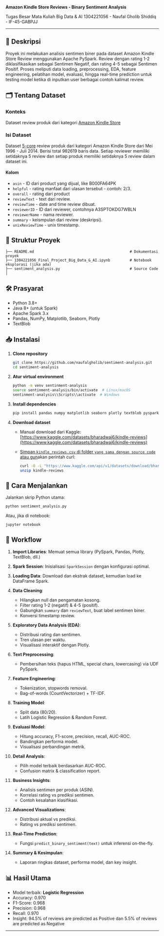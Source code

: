 **Amazon Kindle Store Reviews - Binary Sentiment Analysis**

Tugas Besar Mata Kuliah Big Data & AI
1304221056 - Naufal Gholib Shiddiq  - IF-45-GABPJJ

---

## 📖 Deskripsi

Proyek ini melakukan analisis sentimen biner pada dataset Amazon Kindle Store Review menggunakan Apache PySpark. Review dengan rating 1-2 diklasifikasikan sebagai Sentimen Negatif, dan rating 4-5 sebagai Sentimen Positif. Proses meliputi data loading, preprocessing, EDA, feature engineering, pelatihan model, evaluasi, hingga real-time prediction untuk testing model ketika di inputkan user berbagai contoh kalimat review.

## 🗂️ Tentang Dataset

### **Konteks**

Dataset review produk dari kategori [Amazon Kindle Store](https://www.kaggle.com/datasets/bharadwaj6/kindle-reviews)

### **Isi Dataset**

Dataset [5-core](https://en.wikipedia.org/wiki/Degeneracy_(graph_theory)) review produk dari kategori Amazon Kindle Store dari Mei 1996 - Juli 2014. Berisi total 982619 baris data. Setiap reviewer memiliki setidaknya 5 review dan setiap produk memiliki setidaknya 5 review dalam dataset ini.

#### **Kolom**

* `asin` - ID dari product yang dijual, like B000FA64PK
* `helpful` - rating manfaat dari ulasan tersebut - contoh: 2/3.
* `overall` - rating dari product 
* `reviewText` - text dari review.
* `reviewTime` - date and time review dibuat.
* `reviewerID` - ID dari reviewer, contohnya A3SPTOKDG7WBLN
* `reviewerName` - nama reviewer.
* `summary` - keismpulan dari review (deskripsi).
* `unixReviewTime` - unix timestamp.

## 📂 Struktur Proyek

```
├── README.md                                            # Dokumentasi proyek
├── 1304221056_Final_Project_Big_Data_&_AI.ipynb         # Notebook eksplorasi (jika ada)
├── sentiment_analysis.py                                # Source Code
│   
```

## 🛠️ Prasyarat

* Python 3.8+
* Java 8+ (untuk Spark)
* Apache Spark 3.x
* Pandas, NumPy, Matplotlib, Seaborn, Plotly
* TextBlob

## 📥 Instalasi

1. **Clone repository**

   ```bash
   git clone https://github.com/naufalgholib/sentiment-analysis.git
   cd sentiment-analysis
   ```
2. **Atur virtual environment**

   ```bash
   python -m venv sentinment-analysis
   source sentinment-analysis/bin/activate  # Linux/macOS
   sentinment-analysis\\Scripts\\activate  # Windows
   ```
3. **Install dependencies**

   ```bash
   pip install pandas numpy matplotlib seaborn plotly textblob pyspark
   ```
4. **Download dataset**

   * Manual download dari Kaggle: [https://www.kaggle.com/datasets/bharadwaj6/kindle-reviews](https://www.kaggle.com/datasets/bharadwaj6/kindle-reviews)
   * [Simpan ](https://www.kaggle.com/datasets/bharadwaj6/kindle-reviews)[`kindle_reviews.csv`](https://www.kaggle.com/datasets/bharadwaj6/kindle-reviews)[ di folder ](https://www.kaggle.com/datasets/bharadwaj6/kindle-reviews)[`yang sama dengan source code`](https://www.kaggle.com/datasets/bharadwaj6/kindle-reviews)[ atau gun](https://www.kaggle.com/datasets/bharadwaj6/kindle-reviews)akan perintah curl:

     ```bash
     curl -O -L "https://www.kaggle.com/api/v1/datasets/download/bharadwaj6/kindle-reviews"
     unzip kindle-reviews
     ```

## 🚀 Cara Menjalankan

Jalankan skrip Python utama:

```bash
python sentiment_analysis.py
```

Atau, jika di notebook:

```bash
jupyter notebook
```

## 📝 Workflow

1. **Import Libraries**: Memuat semua library (PySpark, Pandas, Plotly, TextBlob, dll.)
2. **Spark Session**: Inisialisasi `SparkSession` dengan konfigurasi optimal.
3. **Loading Data**: Download dan ekstrak dataset, kemudian load ke DataFrame Spark.
4. **Data Cleaning**:

   * Hilangkan null dan pengamatan kosong.
   * Filter rating 1-2 (negatif) & 4-5 (positif).
   * Gabungkan `summary` dan `reviewText`, buat label sentimen biner.
   * Konversi timestamp review.
5. **Exploratory Data Analysis (EDA)**:

   * Distribusi rating dan sentimen.
   * Tren ulasan per waktu.
   * Visualisasi interaktif dengan Plotly.
6. **Text Preprocessing**:

   * Pembersihan teks (hapus HTML, special chars, lowercasing) via UDF PySpark.
7. **Feature Engineering**:

   * Tokenization, stopwords removal.
   * Bag-of-words (CountVectorizer) + TF-IDF.
8. **Training Model**:

   * Split data (80/20).
   * Latih Logistic Regression & Random Forest.
9. **Evaluasi Model**:

   * Hitung accuracy, F1-score, precision, recall, AUC-ROC.
   * Bandingkan performa model.
   * Visualisasi perbandingan metrik.
10. **Detail Analysis**:

    * Pilih model terbaik berdasarkan AUC-ROC.
    * Confusion matrix & classification report.
11. **Business Insights**:

    * Analisis sentimen per produk (ASIN).
    * Korrelasi rating vs prediksi sentimen.
    * Contoh kesalahan klasifikasi.
12. **Advanced Visualizations**:

    * Distribusi aktual vs prediksi.
    * Rating vs prediksi sentimen.
13. **Real-Time Prediction**:

    * Fungsi `predict_binary_sentiment(text)` untuk inferensi on-the-fly.
14. **Summary & Kesimpulan**:

    * Laporan ringkas dataset, performa model, dan key insight.

## 📊 Hasil Utama

* Model terbaik: **Logistic Regression**
* Accuracy: 0.970
* F1-Score: 0.968
* Precision: 0.968
* Recall: 0.970
* Insight: 94.5% of reviews are predicted as Positive dan 5.5% of reviews are predicted as Negative
---
